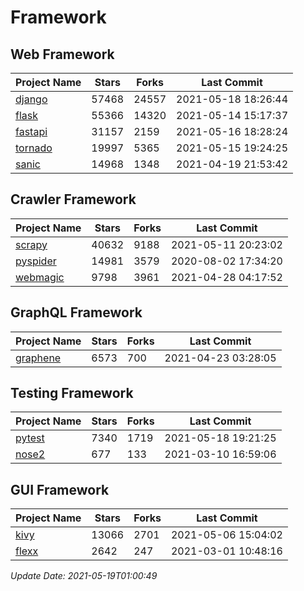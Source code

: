 # Framework

## Web Framework
| Project Name | Stars | Forks | Last Commit |
| ------------ | ----- | ----- | ----------- |
| [django](https://github.com/django/django) | 57468 | 24557 | 2021-05-18 18:26:44 |
| [flask](https://github.com/pallets/flask) | 55366 | 14320 | 2021-05-14 15:17:37 |
| [fastapi](https://github.com/tiangolo/fastapi) | 31157 | 2159 | 2021-05-16 18:28:24 |
| [tornado](https://github.com/tornadoweb/tornado) | 19997 | 5365 | 2021-05-15 19:24:25 |
| [sanic](https://github.com/sanic-org/sanic) | 14968 | 1348 | 2021-04-19 21:53:42 |

## Crawler Framework
| Project Name | Stars | Forks | Last Commit |
| ------------ | ----- | ----- | ----------- |
| [scrapy](https://github.com/scrapy/scrapy) | 40632 | 9188 | 2021-05-11 20:23:02 |
| [pyspider](https://github.com/binux/pyspider) | 14981 | 3579 | 2020-08-02 17:34:20 |
| [webmagic](https://github.com/code4craft/webmagic) | 9798 | 3961 | 2021-04-28 04:17:52 |

## GraphQL Framework
| Project Name | Stars | Forks | Last Commit |
| ------------ | ----- | ----- | ----------- |
| [graphene](https://github.com/graphql-python/graphene) | 6573 | 700 | 2021-04-23 03:28:05 |

## Testing Framework
| Project Name | Stars | Forks | Last Commit |
| ------------ | ----- | ----- | ----------- |
| [pytest](https://github.com/pytest-dev/pytest) | 7340 | 1719 | 2021-05-18 19:21:25 |
| [nose2](https://github.com/nose-devs/nose2) | 677 | 133 | 2021-03-10 16:59:06 |

## GUI Framework
| Project Name | Stars | Forks | Last Commit |
| ------------ | ----- | ----- | ----------- |
| [kivy](https://github.com/kivy/kivy) | 13066 | 2701 | 2021-05-06 15:04:02 |
| [flexx](https://github.com/flexxui/flexx) | 2642 | 247 | 2021-03-01 10:48:16 |

*Update Date: 2021-05-19T01:00:49*